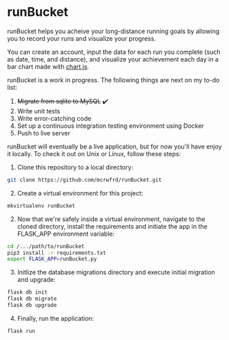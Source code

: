 # runBucket

runBucket helps you acheive your long-distance running goals by allowing you to record your runs and visualize your progress.

You can create an account, input the data for each run you complete (such as date, time, and distance), and visualize your achievement each day in a bar chart made with [chart.js](http://www.chartjs.org/).

runBucket is a work in progress. The following things are next on my to-do list:

1. ~~Migrate from sqlite to MySQL~~ :heavy_check_mark:
1. Write unit tests
2. Write error-catching code
2. Set up a continuous integration testing environment using Docker
3. Push to live server

runBucket will eventually be a live application, but for now you'll have enjoy it locally. To check it out on Unix or Linux, follow these steps:

1. Clone this repository to a local directory:

```bash
git clone https://github.com/mcrwfrd/runBucket.git
```

2. Create a virtual environment for this project:

```bash
mkvirtualenv runBucket
```

2. Now that we're safely inside a virtual environment, navigate to the cloned directory, install the requirements and initiate the app in the FLASK_APP environment variable:

```bash
cd /.../path/to/runBucket
pip3 install -r requirements.txt
export FLASK_APP=runBucket.py
```

3. Initlize the database migrations directory and execute initial migration and upgrade:

```bash
flask db init
flask db migrate
flask db upgrade
```

4. Finally, run the application:

```bash
flask run
```

